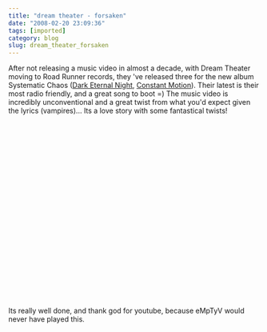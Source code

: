 ```yaml
---
title: "dream theater - forsaken"
date: "2008-02-20 23:09:36"
tags: [imported]
category: blog
slug: dream_theater_forsaken
---
```


After not releasing a music video in almost a decade, with Dream Theater moving to Road Runner records, they 've released three for the new album Systematic Chaos (<a href="https://www.youtube.com/watch?v=EkF4JD2rO3Q">Dark Eternal Night</a>, <a href="https://www.youtube.com/watch?v=mgP1bjCfCNI">Constant Motion</a>). Their latest is their most radio friendly, and a great song to boot =) The music video is incredibly unconventional and a great twist from what you'd expect given the lyrics (vampires)... Its a love story with some fantastical twists!

<object width="425" height="355"><param name="movie" value="https://www.youtube.com/v/C7oH6Ku27Us&rel=1"></param><param name="wmode" value="transparent"></param><embed src="https://www.youtube.com/v/C7oH6Ku27Us&rel=1" type="application/x-shockwave-flash" wmode="transparent" width="425" height="355"></embed></object>

Its really well done, and thank god for youtube, because eMpTyV would never have played this.
